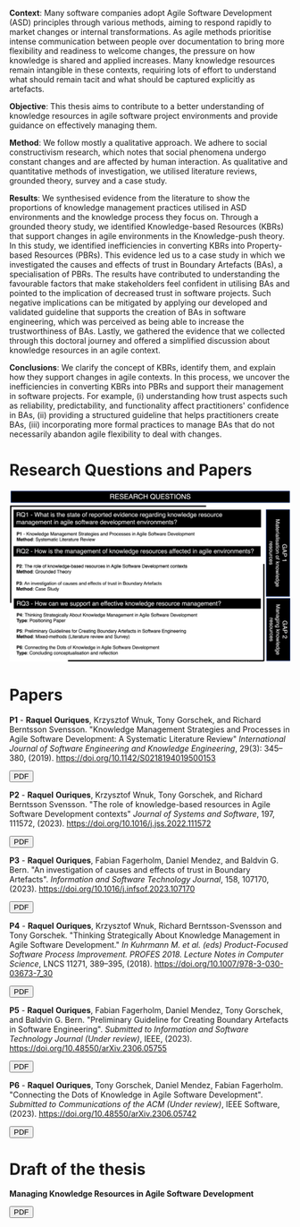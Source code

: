 **Context**: Many software companies adopt Agile Software Development (ASD) principles through various methods, aiming to respond rapidly to market changes or internal transformations. As agile methods prioritise intense communication between people over documentation to bring more flexibility and readiness to welcome changes, the pressure on how knowledge is shared and applied increases. Many knowledge resources remain intangible in these contexts, requiring lots of effort to understand what should remain tacit and what should be captured explicitly as artefacts. 

**Objective**: This thesis aims to contribute to a better understanding of knowledge resources in agile software project environments and provide guidance on effectively managing them.

**Method**: We follow mostly a qualitative approach. We adhere to social constructivism research, which notes that social phenomena undergo constant changes and are affected by human interaction. As qualitative and quantitative methods of investigation, we utilised literature reviews, grounded theory, survey and a case study.

**Results**: We synthesised evidence from the literature to show the proportions of knowledge management practices utilised in ASD environments and the knowledge process they focus on. Through a grounded theory study, we identified Knowledge-based Resources (KBRs) that support changes in agile environments in the Knowledge-push theory. In this study, we identified inefficiencies in converting KBRs into Property-based Resources (PBRs). This evidence led us to a case study in which we investigated the causes and effects of trust in Boundary Artefacts (BAs), a specialisation of PBRs. The results have contributed to understanding the favourable factors that make stakeholders feel confident in utilising BAs and pointed to the implication of decreased trust in software projects. Such negative implications can be mitigated by applying our developed and validated guideline that supports the creation of BAs in software engineering, which was perceived as being able to increase the trustworthiness of BAs. Lastly, we gathered the evidence that we collected through this doctoral journey and offered a simplified discussion about knowledge resources in an agile context.

**Conclusions**: We clarify the concept of KBRs, identify them, and explain how they support changes in agile contexts. In this process, we uncover the inefficiencies in converting KBRs into PBRs and support their management in software projects. For example, (i) understanding how trust aspects such as reliability, predictability, and functionality affect practitioners' confidence in BAs, (ii) providing a structured guideline that helps practitioners create BAs, (iii) incorporating more formal practices to manage BAs that do not necessarily abandon agile flexibility to deal with changes.

# Research Questions and Papers

![Tux, the Linux mascot](figure/RQsGaps.png)

# Papers

**P1** - **Raquel** **Ouriques**, Krzysztof Wnuk, Tony Gorschek, and Richard Berntsson Svensson. "Knowledge Management Strategies and Processes in Agile Software Development: A Systematic Literature Review"  *International Journal of Software Engineering and Knowledge Engineering*, 29(3): 345–380, (2019). <https://doi.org/10.1142/S0218194019500153>
<form method="get" action="pdfs/p1_slr.pdf">
   <button type="submit">PDF</button>
</form>

**P2** - **Raquel** **Ouriques**, Krzysztof Wnuk, Tony Gorschek, and Richard Berntsson Svensson. "The role of knowledge-based resources in Agile Software Development contexts" *Journal of Systems and Software*, 197, 111572, (2023). <https://doi.org/10.1016/j.jss.2022.111572> 
<form method="get" action="pdfs/p2_kbr.pdf">
   <button type="submit">PDF</button>
</form>

**P3** - **Raquel** **Ouriques**, Fabian Fagerholm, Daniel Mendez, and Baldvin G. Bern. "An investigation of causes and effects of trust in Boundary Artefacts". *Information and Software Technology Journal*, 158, 107170, (2023). <https://doi.org/10.1016/j.infsof.2023.107170>
<form method="get" action="pdfs/p3_trust.pdf">
   <button type="submit">PDF</button>
</form>

**P4** - **Raquel** **Ouriques**, Krzysztof Wnuk, Richard Berntsson-Svensson and Tony Gorschek. "Thinking Strategically About Knowledge Management in Agile Software Development." *In Kuhrmann M. et al. (eds) Product-Focused Software Process Improvement. PROFES 2018. Lecture Notes in Computer Science*, LNCS 11271, 389–395, (2018). <https://doi.org/10.1007/978-3-030-03673-7_30>
<form method="get" action="pdfs/p4_profes.pdf">
   <button type="submit">PDF</button>
</form>

**P5** - **Raquel** **Ouriques**, Fabian Fagerholm, Daniel Mendez, Tony Gorschek, and Baldvin G. Bern. "Preliminary Guideline for Creating Boundary Artefacts in Software Engineering". *Submitted to Information and Software Technology Journal (Under review)*, IEEE, (2023). <https://doi.org/10.48550/arXiv.2306.05755>
<form method="get" action="pdfs/p5_guideline.pdf">
   <button type="submit">PDF</button>
</form>

**P6** - **Raquel** **Ouriques**, Tony Gorschek, Daniel Mendez, Fabian Fagerholm. "Connecting the Dots of Knowledge in Agile Software Development". *Submitted to Communications of the ACM (Under review)*, IEEE Software, (2023). <https://doi.org/10.48550/arXiv.2306.05742>
<form method="get" action="pdfs/p6_ieee.pdf">
   <button type="submit">PDF</button>
</form>

# Draft of the thesis

**Managing Knowledge Resources in Agile Software Development**
<form method="get" action="pdfs/Thesis.pdf">
   <button type="submit">PDF</button>
</form>



